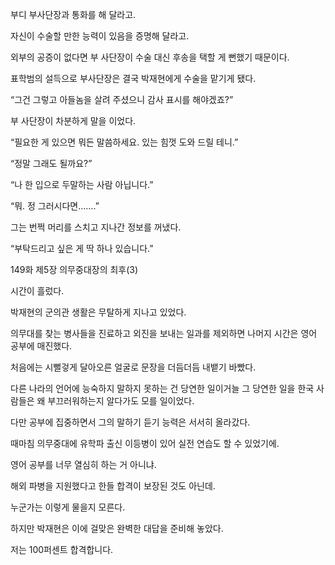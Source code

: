 부디 부사단장과 통화를 해 달라고.

자신이 수술할 만한 능력이 있음을 증명해 달라고.

외부의 공증이 없다면 부 사단장이 수술 대신 후송을 택할 게 뻔했기 때문이다.

표학범의 설득으로 부사단장은 결국 박재현에게 수술을 맡기게 됐다.

“그건 그렇고 아들놈을 살려 주셨으니 감사 표시를 해야겠죠?”

부 사단장이 차분하게 말을 이었다.

“필요한 게 있으면 뭐든 말씀하세요. 있는 힘껏 도와 드릴 테니.”

“정말 그래도 될까요?”

“나 한 입으로 두말하는 사람 아닙니다.”

“뭐. 정 그러시다면…….”

그는 번쩍 머리를 스치고 지나간 정보를 꺼냈다.

“부탁드리고 싶은 게 딱 하나 있습니다.”

149화 제5장 의무중대장의 최후(3)

시간이 흘렀다.

박재현의 군의관 생활은 무탈하게 지나고 있었다.

의무대를 찾는 병사들을 진료하고 외진을 보내는 일과를 제외하면 나머지 시간은 영어 공부에 매진했다.

처음에는 시뻘겋게 달아오른 얼굴로 문장을 더듬더듬 내뱉기 바빴다.

다른 나라의 언어에 능숙하지 말하지 못하는 건 당연한 일이거늘 그 당연한 일을 한국 사람들은 왜 부끄러워하는지 알다가도 모를 일이었다.

다만 공부에 집중하면서 그의 말하기 듣기 능력은 서서히 올라갔다.

때마침 의무중대에 유학파 출신 이등병이 있어 실전 연습도 할 수 있었기에.

영어 공부를 너무 열심히 하는 거 아니냐.

해외 파병을 지원했다고 한들 합격이 보장된 것도 아닌데.

누군가는 이렇게 물을지 모른다.

하지만 박재현은 이에 걸맞은 완벽한 대답을 준비해 놓았다.

저는 100퍼센트 합격합니다.